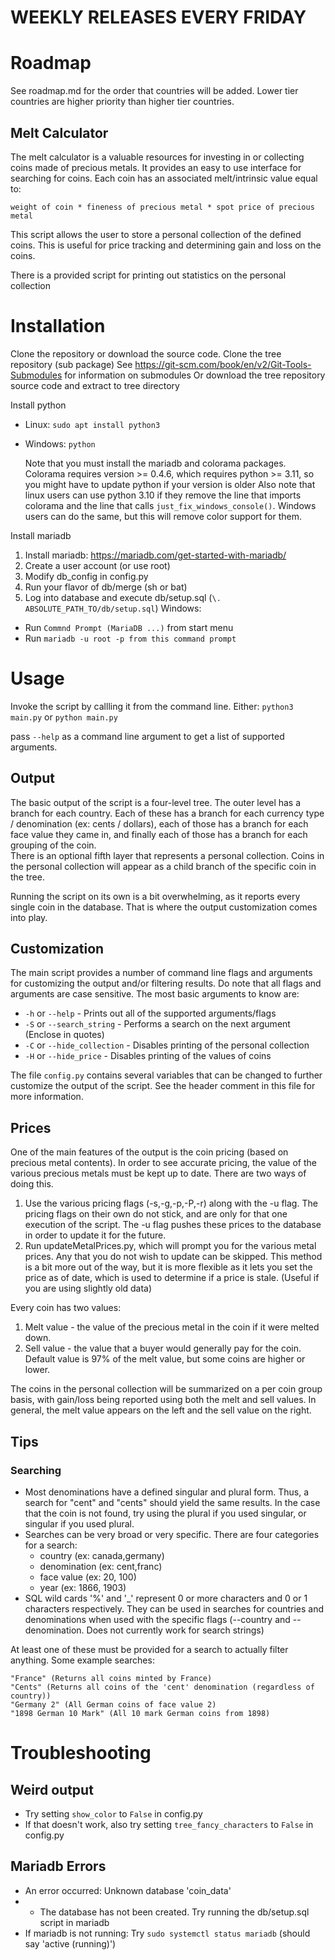 # WEEKLY RELEASES EVERY FRIDAY


# Roadmap
See roadmap.md for the order that countries will be added. Lower tier countries are higher priority than higher tier countries.
## Melt Calculator

The melt calculator is a valuable resources for investing in or collecting coins made of precious metals. It provides an easy to use interface for searching for coins. Each coin has an associated melt/intrinsic value equal to:
    
    weight of coin * fineness of precious metal * spot price of precious metal

This script allows the user to store a personal collection of the defined coins. This is useful for price tracking and determining gain and loss on the coins.

There is a provided script for printing out statistics on the personal collection

# Installation

Clone the repository or download the source code.
Clone the tree repository (sub package)
    See https://git-scm.com/book/en/v2/Git-Tools-Submodules for information on submodules
Or download the tree repository source code and extract to tree directory

Install python
* Linux: `sudo apt install python3`
* Windows: `python`

    Note that you must install the mariadb and colorama packages. Colorama requires version >= 0.4.6, which requires python >= 3.11, so you might have to update python if your version is older
    Also note that linux users can use python 3.10 if they remove the line that imports colorama and the line that calls `just_fix_windows_console()`. Windows users can do the same, but this will remove color support for them.

Install mariadb
1. Install mariadb: https://mariadb.com/get-started-with-mariadb/
2. Create a user account (or use root)
3. Modify db_config in config.py
4. Run your flavor of db/merge (sh or bat)
5. Log into database and execute db/setup.sql (`\. ABSOLUTE_PATH_TO/db/setup.sql`)
Windows:
* Run `Commnd Prompt (MariaDB ...)` from start menu
* Run `mariadb -u root -p from this command prompt`

# Usage

Invoke the script by callling it from the command line. Either:
`python3 main.py` or `python main.py`

pass `--help` as a command line argument to get a list of supported arguments.

## Output

The basic output of the script is a four-level tree. The outer level has a branch for each country. Each of these has a branch for each currency type / denomination (ex: cents / dollars),
 each of those has a branch for each face value they came in, and finally each of those has a branch for each grouping of the coin.  
There is an optional fifth layer that represents a personal collection. Coins in the personal collection will appear as a child branch of the specific coin in the tree.

Running the script on its own is a bit overwhelming, as it reports every single coin in the database. That is where the output customization comes into play.

## Customization

The main script provides a number of command line flags and arguments for customizing the output and/or filtering results. Do note that all flags and arguments are case sensitive. The most basic arguments to know are:
* `-h` or `--help` - Prints out all of the supported arguments/flags
* `-S` or `--search_string` - Performs a search on the next argument (Enclose in quotes)
* `-C` or `--hide_collection` - Disables printing of the personal collection
* `-H` or `--hide_price` - Disables printing of the values of coins

The file `config.py` contains several variables that can be changed to further customize the output of the script. See the header comment in this file for more information.

## Prices

One of the main features of the output is the coin pricing (based on precious metal contents). In order to see accurate pricing, the value of the various precious metals must be kept up to date. There 
are two ways of doing this.
1. Use the various pricing flags (-s,-g,-p,-P,-r) along with the -u flag. The pricing flags on their own do not stick, and are only for that one execution of the script. The -u flag pushes these prices to the database
 in order to update it for the future.
2. Run updateMetalPrices.py, which will prompt you for the various metal prices. Any that you do not wish to update can be skipped. This method is a bit more out of the way, but it is more flexible as it lets you set the price as of date, which is used to determine if a price is stale. (Useful if you are using slightly old data)

Every coin has two values: 
1. Melt value - the value of the precious metal in the coin if it were melted down.
2. Sell value - the value that a buyer would generally pay for the coin. Default value is 97% of the melt value, but some coins are higher or lower.

The coins in the personal collection will be summarized on a per coin group basis, with gain/loss being reported using both the melt and sell values. In general, the melt value appears on the left and the sell value on the right.

## Tips

### Searching

* Most denominations have a defined singular and plural form. Thus, a search for "cent" and "cents" should yield the same results. In the case that the coin is not found, try using the plural if you used singular, or singular if you used plural.
* Searches can be very broad or very specific. There are four categories for a search:
  * country (ex: canada,germany)
  * denomination (ex: cent,franc)
  * face value (ex: 20, 100)
  * year (ex: 1866, 1903)
* SQL wild cards '%' and '_' represent 0 or more characters and 0 or 1 characters respectively. They can be used in searches for countries and denominations when used with the specific flags (--country and --denomination. Does not currently work for search strings)

At least one of these must be provided for a search to actually filter anything. Some example searches:

    "France" (Returns all coins minted by France)
    "Cents" (Returns all coins of the 'cent' denomination (regardless of country))
    "Germany 2" (All German coins of face value 2)
    "1898 German 10 Mark" (All 10 mark German coins from 1898)

# Troubleshooting
## Weird output

* Try setting `show_color` to `False` in config.py
* If that doesn't work, also try setting `tree_fancy_characters` to `False` in config.py

## Mariadb Errors
* An error occurred: Unknown database 'coin_data'
* * The database has not been created. Try running the db/setup.sql script in mariadb
* If mariadb is not running: Try `sudo systemctl status mariadb` (should say 'active (running)')


